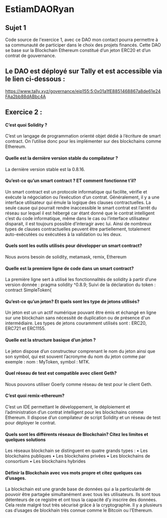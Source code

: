 # EstiamDAORyan

## Sujet 1
Code source de l'exercice 1, avec ce DAO mon contact pourra permettre à sa communauté de participer dans le choix des projets financés. Cette DAO se base sur la Blockchain Ethereum constitué d’un jeton ERC20 et d’un contrat de gouvernance.

## Le DAO est déployé sur Tally et est accessible via le lien ci-dessous : 
https://www.tally.xyz/governance/eip155:5:0x01a1fE8851468867a8de61e24FAa2bb88dABbc4A

## Exercice 2 : 

#### C’est quoi Solidity ? 
C’est un langage de programmation orienté objet dédié à l’écriture de smart contract. On l’utilise donc pour les implémenter sur des blockchains comme Ethereum. 
#### Quelle est la dernière version stable du compilateur ?
La dernière version stable est la 0.8.16.
#### Qu’est-ce qu’un smart contract ? ET comment fonctionne t’il?
Un smart contract est un protocole informatique qui facilite, vérifie et exécute la négociation ou l’exécution d’un contrat. Généralement, il y a une interface utilisateur qui émule la logique des clauses contractuelles. 
La seule cause qui pourrait rendre inaccessible le smart contrat est l’arrêt du réseau sur lequel il est hébergé car étant donné que le contrat intelligent c’est du code informatique, même dans le cas ou l’interface utilisateur disparait, il est toujours possible d’interagir avec lui. 
Ainsi de nombreux types de clauses contractuelles peuvent être partiellement, totalement auto-exécutées ou exécutées à la validation ou les deux. 
#### Quels sont les outils utilisés pour développer un smart contract?
Nous avons besoin de solidity, metamask, remix, Ethereum
#### Quelle est la premiere ligne de code dans un smart contract?
La première ligne sert à utilisé les fonctionnalités de solidity à partir d’une version donnée :
pragma solidity ^0.8.9;
Suivi de la déclaration du token : 
contract SimpleToken{
#### Qu’est-ce qu’un jeton? Et quels sont les type de jetons utilisés? 
Un jeton est un un actif numérique pouvant être émis et échangé en ligne sur une blockchain sans nécessité de duplication ou de présence d'un intermédiaire. Les types de jetons couramment utilisés sont : ERC20, ERC721 et ERC1155.
#### Quelle est la structure basique d’un jeton ?
Le jeton dispose d’un constructeur comprenant le nom du jeton ainsi que son symbol, qui est souvent l’acronyme du nom du jeton comme par exemple : nom : MyToken, symbol : MTK.
#### Quel réseau de test est compatible avec client Geth?
Nous pouvons utiliser Goerly comme réseau de test pour le client Geth. 
#### C’est quoi remix-ethereum?
C’est un IDE permettant le développement, le déploiement et l’administration d’un contrat intelligent pour les blockchains comme Ethereum. Il dispose d’un compilateur de script Solidity et un réseau de test pour déployer le contrat. 
#### Quels sont les différents réseaux de Blockchain? Citez les limites et quelques solutions 
Les réseaux blockchain se distinguent en quatre grands types : 
•	Les blockchains publiques
•	Les blockchains privées
•	Les blockchains de consortium
•	Les blockchains hybrides
#### Définir la Blockchain avec vos mots propre et citez quelques cas d’usages.
La blockchain est une grande base de données qui a la particularité de pouvoir être partagée simultanément avec tous les utilisateurs. Ils sont tous détenteurs de ce registre et ont tous la capacité d’y inscrire des données. Cela reste malgré tout très sécurisé grâce à la cryptographie. 
Il y a plusieurs cas d’usages de blockhain très connue comme le Bitcoin ou l’Ethereum. 
